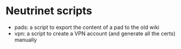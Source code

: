 # Neutrinet scripts

- pads: a script to export the content of a pad to the old wiki
- vpn: a script to create a VPN account (and generate all the certs) manually

